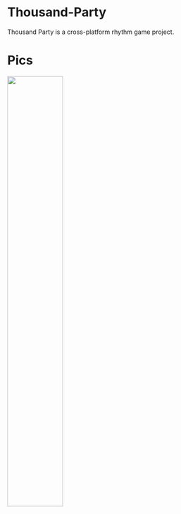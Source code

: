 # Thousand-Party
Thousand Party is a cross-platform rhythm game project.
# Pics
<img src="https://user-images.githubusercontent.com/12048992/66377741-2a6fc600-e9ed-11e9-9e4c-8ce04dde2167.jpg" width="50%"></img>
